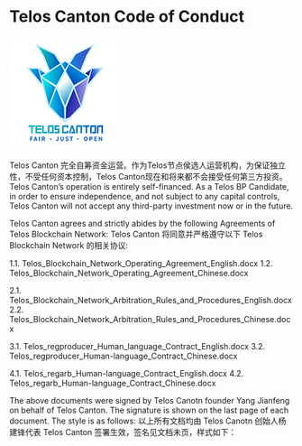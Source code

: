 # Telos Canton Code of Conduct

![](https://raw.githubusercontent.com/Telos-Canton/TelosCanton-Docs/master/images/telos-canton-logo-slogan-200X200.png)

Telos Canton 完全自筹资金运营。作为Telos节点侯选人运营机构，为保证独立性，不受任何资本控制，Telos Canton现在和将来都不会接受任何第三方投资。
Telos Canton’s operation is entirely self-financed. As a Telos BP Candidate, in order to ensure independence, and not subject to any capital controls, Telos Canton will not accept any third-party investment now or in the future.

Telos Canton agrees and strictly abides by the following Agreements of Telos Blockchain Network:
Telos Canton 将同意并严格遵守以下 Telos Blockchain Network 的相关协议:

1.1. Telos_Blockchain_Network_Operating_Agreement_English.docx
1.2. Telos_Blockchain_Network_Operating_Agreement_Chinese.docx

2.1. Telos_Blockchain_Network_Arbitration_Rules_and_Procedures_English.docx
2.2. Telos_Blockchain_Network_Arbitration_Rules_and_Procedures_Chinese.docx

3.1. Telos_regproducer_Human_language_Contract_English.docx
3.2. Telos_regproducer_Human-language_Contract_Chinese.docx

4.1. Telos_regarb_Human-language_Contract_English.docx
4.2. Telos_regarb_Human-language_Contract_Chinese.docx

The above documents were signed by Telos Canotn founder Yang Jianfeng on behalf of Telos Canton. The signature is shown on the last page of each document. The style is as follows:
以上所有文档均由 Telos Canotn 创始人杨建锋代表 Telos Canton 签署生效，签名见文档未页，样式如下：